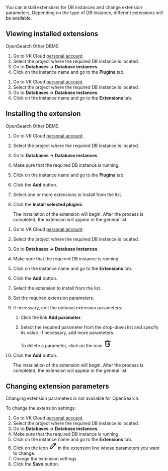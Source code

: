 You can install extensions for DB instances and change extension parameters. Depending on the type of DB instance, different extensions will be available.

## Viewing installed extensions

<tabs>
<tablist>
<tab>OpenSearch</tab>
<tab>Other DBMS</tab>
</tablist>
<tabpanel>

1. Go to VK Cloud [personal account](https://msk.cloud.vk.com/app/en).
1. Select the project where the required DB instance is located.
1. Go to **Databases → Database instances**.
1. Click on the instance name and go to the **Plugins** tab.

</tabpanel>
<tabpanel>

1. Go to VK Cloud [personal account](https://msk.cloud.vk.com/app/en).
1. Select the project where the required DB instance is located.
1. Go to **Databases → Database instances**.
1. Click on the instance name and go to the **Extensions** tab.

</tabpanel>
</tabs>

## Installing the extension

<tabs>
<tablist>
<tab>OpenSearch</tab>
<tab>Other DBMS</tab>
</tablist>
<tabpanel>

1. Go to VK Cloud [personal account](https://msk.cloud.vk.com/app/en).
1. Select the project where the required DB instance is located.
1. Go to **Databases → Database instances**.
1. Make sure that the required DB instance is running.
1. Click on the instance name and go to the **Plugins** tab.
1. Click the **Add** button.
1. Select one or more extensions to install from the list.
1. Click the **Install selected plugins**.

   The installation of the extension will begin. After the process is completed, the extension will appear in the general list.

</tabpanel>
<tabpanel>

1. Go to VK Cloud [personal account](https://msk.cloud.vk.com/app/en).
1. Select the project where the required DB instance is located.
1. Go to **Databases → Database instances**.
1. Make sure that the required DB instance is running.
1. Click on the instance name and go to the **Extensions** tab.
1. Click the **Add** button.
1. Select the extension to install from the list.
1. Set the required extension parameters.
1. If necessary, edit the optional extension parameters:

   1. Click the link **Add parameter**.
   1. Select the required parameter from the drop-down list and specify its value. If necessary, add more parameters.

      <info>

      To delete a parameter, click on the icon ![Trash](./assets/trash-icon.svg "inline").

      </info>

1. Click the **Add** button.

   The installation of the extension will begin. After the process is completed, the extension will appear in the general list.

</tabpanel>
</tabs>

## Changing extension parameters

<warn>

Changing extension parameters is not available for OpenSearch.

</warn>

To change the extension settings:

1. Go to VK Cloud [personal account](https://msk.cloud.vk.com/app/en).
1. Select the project where the required DB instance is located.
1. Go to **Databases → Database instances**.
1. Make sure that the required DB instance is running.
1. Click on the instance name and go to the **Extensions** tab.
1. Click on the icon ![Pencil](./assets/pencil-icon.svg "inline") in the extension line whose parameters you want to change.
1. Change the extension settings.
1. Click the **Save** button.
